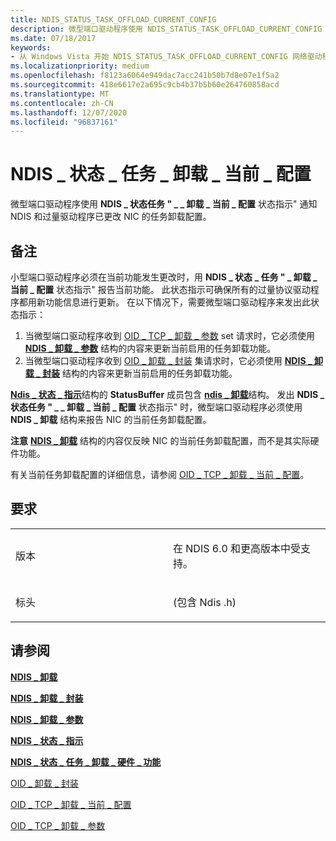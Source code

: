 ```yaml
---
title: NDIS_STATUS_TASK_OFFLOAD_CURRENT_CONFIG
description: 微型端口驱动程序使用 NDIS_STATUS_TASK_OFFLOAD_CURRENT_CONFIG 状态指示通知 NDIS 和过量驱动程序已更改了 NIC 的任务卸载配置。
ms.date: 07/18/2017
keywords:
- 从 Windows Vista 开始 NDIS_STATUS_TASK_OFFLOAD_CURRENT_CONFIG 网络驱动程序
ms.localizationpriority: medium
ms.openlocfilehash: f8123a6064e949dac7acc241b50b7d8e07e1f5a2
ms.sourcegitcommit: 418e6617e2a695c9cb4b37b5b60e264760858acd
ms.translationtype: MT
ms.contentlocale: zh-CN
ms.lasthandoff: 12/07/2020
ms.locfileid: "96837161"
---
```

# <a name="ndis_status_task_offload_current_config"></a>NDIS \_ 状态 \_ 任务 \_ 卸载 \_ 当前 \_ 配置


微型端口驱动程序使用 **NDIS \_ 状态任务 " \_ \_ 卸载 \_ 当前 \_ 配置** 状态指示" 通知 NDIS 和过量驱动程序已更改 NIC 的任务卸载配置。

<a name="remarks"></a>备注
-------

小型端口驱动程序必须在当前功能发生更改时，用 **NDIS \_ 状态 \_ 任务 " \_ 卸载 \_ 当前 \_ 配置** 状态指示" 报告当前功能。 此状态指示可确保所有的过量协议驱动程序都用新功能信息进行更新。 在以下情况下，需要微型端口驱动程序来发出此状态指示：

1.  当微型端口驱动程序收到 [OID \_ TCP \_ 卸载 \_ 参数](./oid-tcp-offload-parameters.md) set 请求时，它必须使用 [**NDIS \_ 卸载 \_ 参数**](/windows-hardware/drivers/ddi/ntddndis/ns-ntddndis-_ndis_offload_parameters) 结构的内容来更新当前启用的任务卸载功能。
2.  当微型端口驱动程序收到 [OID \_ 卸载 \_ 封装](./oid-offload-encapsulation.md) 集请求时，它必须使用 [**NDIS \_ 卸载 \_ 封装**](/windows-hardware/drivers/ddi/ndis/ns-ndis-_ndis_offload_encapsulation) 结构的内容来更新当前启用的任务卸载功能。

[**Ndis \_ 状态 \_ 指示**](/windows-hardware/drivers/ddi/ndis/ns-ndis-_ndis_status_indication)结构的 **StatusBuffer** 成员包含 [**ndis \_ 卸载**](/windows-hardware/drivers/ddi/ntddndis/ns-ntddndis-_ndis_offload)结构。 发出 **NDIS \_ 状态任务 " \_ \_ 卸载 \_ 当前 \_ 配置** 状态指示" 时，微型端口驱动程序必须使用 **NDIS \_ 卸载** 结构来报告 NIC 的当前任务卸载配置。

**注意** [**NDIS \_ 卸载**](/windows-hardware/drivers/ddi/ntddndis/ns-ntddndis-_ndis_offload) 结构的内容仅反映 NIC 的当前任务卸载配置，而不是其实际硬件功能。

 

有关当前任务卸载配置的详细信息，请参阅 [OID \_ TCP \_ 卸载 \_ 当前 \_ 配置](./oid-tcp-offload-current-config.md)。

<a name="requirements"></a>要求
------------

<table>
<colgroup>
<col width="50%" />
<col width="50%" />
</colgroup>
<tbody>
<tr class="odd">
<td><p>版本</p></td>
<td><p>在 NDIS 6.0 和更高版本中受支持。</p></td>
</tr>
<tr class="even">
<td><p>标头</p></td>
<td> (包含 Ndis .h) </td>
</tr>
</tbody>
</table>

## <a name="see-also"></a>请参阅


[**NDIS \_ 卸载**](/windows-hardware/drivers/ddi/ntddndis/ns-ntddndis-_ndis_offload)

[**NDIS \_ 卸载 \_ 封装**](/windows-hardware/drivers/ddi/ndis/ns-ndis-_ndis_offload_encapsulation)

[**NDIS \_ 卸载 \_ 参数**](/windows-hardware/drivers/ddi/ntddndis/ns-ntddndis-_ndis_offload_parameters)

[**NDIS \_ 状态 \_ 指示**](/windows-hardware/drivers/ddi/ndis/ns-ndis-_ndis_status_indication)

[**NDIS \_ 状态 \_ 任务 \_ 卸载 \_ 硬件 \_ 功能**](ndis-status-task-offload-hardware-capabilities.md)

[OID \_ 卸载 \_ 封装](./oid-offload-encapsulation.md)

[OID \_ TCP \_ 卸载 \_ 当前 \_ 配置](./oid-tcp-offload-current-config.md)

[OID \_ TCP \_ 卸载 \_ 参数](./oid-tcp-offload-parameters.md)

 

